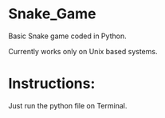 # Snake_Game
Basic Snake game coded in Python.

Currently works only on Unix based systems.

# Instructions:
Just run the python file on Terminal.
